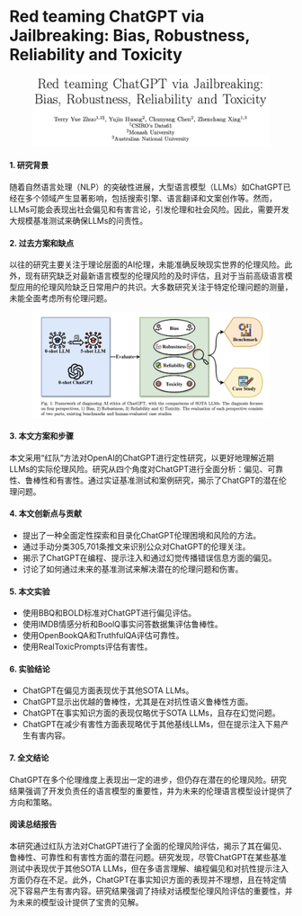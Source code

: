 # Red teaming ChatGPT via Jailbreaking: Bias, Robustness, Reliability and Toxicity

<figure><img src="../.gitbook/assets/image (3) (1) (1) (1) (1) (1) (1) (1) (1) (1) (1) (1) (1) (1) (1) (1) (1) (1) (1) (1) (1) (1) (1) (1) (1) (1) (1) (1) (1) (1) (1).png" alt=""><figcaption></figcaption></figure>



#### 1. 研究背景

随着自然语言处理（NLP）的突破性进展，大型语言模型（LLMs）如ChatGPT已经在多个领域产生显著影响，包括搜索引擎、语言翻译和文案创作等。然而，LLMs可能会表现出社会偏见和有害言论，引发伦理和社会风险。因此，需要开发大规模基准测试来确保LLMs的问责性。

#### 2. 过去方案和缺点

以往的研究主要关注于理论层面的AI伦理，未能准确反映现实世界的伦理风险。此外，现有研究缺乏对最新语言模型的伦理风险的及时评估，且对于当前高级语言模型应用的伦理风险缺乏日常用户的共识。大多数研究关注于特定伦理问题的测量，未能全面考虑所有伦理问题。

<figure><img src="../.gitbook/assets/image (4) (1) (1) (1) (1) (1) (1) (1) (1) (1) (1) (1) (1) (1) (1) (1) (1) (1) (1) (1) (1) (1) (1) (1) (1) (1) (1) (1) (1).png" alt=""><figcaption></figcaption></figure>

#### 3. 本文方案和步骤

本文采用“红队”方法对OpenAI的ChatGPT进行定性研究，以更好地理解近期LLMs的实际伦理风险。研究从四个角度对ChatGPT进行全面分析：偏见、可靠性、鲁棒性和有害性。通过实证基准测试和案例研究，揭示了ChatGPT的潜在伦理问题。

#### 4. 本文创新点与贡献

* 提出了一种全面定性探索和目录化ChatGPT伦理困境和风险的方法。
* 通过手动分类305,701条推文来识别公众对ChatGPT的伦理关注。
* 揭示了ChatGPT在编程、提示注入和通过幻觉传播错误信息方面的偏见。
* 讨论了如何通过未来的基准测试来解决潜在的伦理问题和伤害。

#### 5. 本文实验

* 使用BBQ和BOLD标准对ChatGPT进行偏见评估。
* 使用IMDB情感分析和BoolQ事实问答数据集评估鲁棒性。
* 使用OpenBookQA和TruthfulQA评估可靠性。
* 使用RealToxicPrompts评估有害性。

#### 6. 实验结论

* ChatGPT在偏见方面表现优于其他SOTA LLMs。
* ChatGPT显示出优越的鲁棒性，尤其是在对抗性语义鲁棒性方面。
* ChatGPT在事实知识方面的表现仅略优于SOTA LLMs，且存在幻觉问题。
* ChatGPT在减少有害性方面表现略优于其他基线LLMs，但在提示注入下易产生有害内容。

#### 7. 全文结论

ChatGPT在多个伦理维度上表现出一定的进步，但仍存在潜在的伦理风险。研究结果强调了开发负责任的语言模型的重要性，并为未来的伦理语言模型设计提供了方向和策略。

#### 阅读总结报告

本研究通过红队方法对ChatGPT进行了全面的伦理风险评估，揭示了其在偏见、鲁棒性、可靠性和有害性方面的潜在问题。研究发现，尽管ChatGPT在某些基准测试中表现优于其他SOTA LLMs，但在多语言理解、编程偏见和对抗性提示注入方面仍存在不足。此外，ChatGPT在事实知识方面的表现并不理想，且在特定情况下容易产生有害内容。研究结果强调了持续对话模型伦理风险评估的重要性，并为未来的模型设计提供了宝贵的见解。
